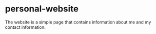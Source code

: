 # personal-website
The website is a simple page that contains information about me and my contact information.
